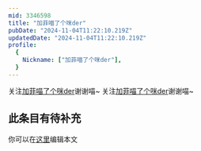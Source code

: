 ```yaml
---
mid: 3346598
title: "加菲喵了个咪der"
pubDate: "2024-11-04T11:22:10.219Z"
updatedDate: "2024-11-04T11:22:10.219Z"
profile:
  {
    Nickname: ["加菲喵了个咪der"],
  }
---
```


关注[加菲喵了个咪der](https://space.bilibili.com/3346598)谢谢喵~ 关注[加菲喵了个咪der](https://space.bilibili.com/3346598)谢谢喵~

## 此条目有待补充
你可以在[这里](https://github.com/Yuhanawa/VTuber.ICU/edit/master/src/content/v/加菲喵了个咪der/index.md)编辑本文
